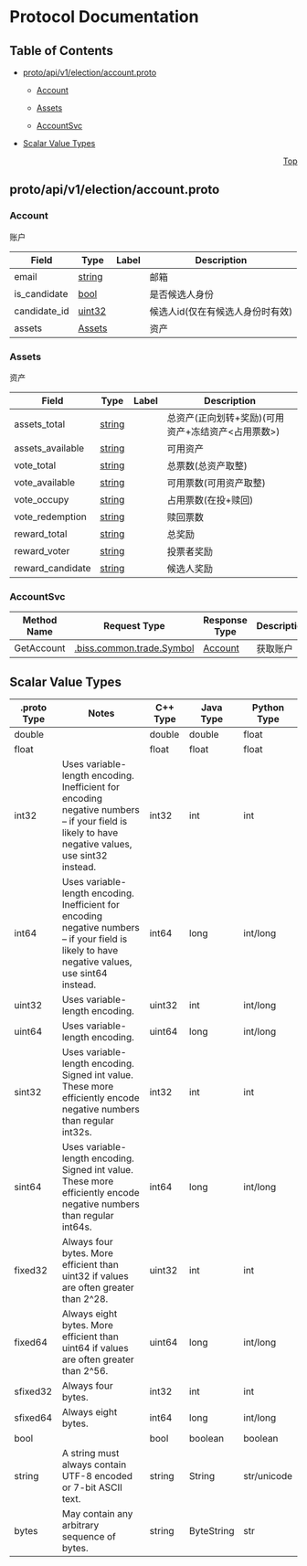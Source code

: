 # Protocol Documentation
<a name="top"></a>

## Table of Contents

- [proto/api/v1/election/account.proto](#proto/api/v1/election/account.proto)
    - [Account](#biss.api.v1.election.Account)
    - [Assets](#biss.api.v1.election.Assets)
  
  
  
    - [AccountSvc](#biss.api.v1.election.AccountSvc)
  

- [Scalar Value Types](#scalar-value-types)



<a name="proto/api/v1/election/account.proto"></a>
<p align="right"><a href="#top">Top</a></p>

## proto/api/v1/election/account.proto



<a name="biss.api.v1.election.Account"></a>

### Account
账户


| Field | Type | Label | Description |
| ----- | ---- | ----- | ----------- |
| email | [string](#string) |  | 邮箱 |
| is_candidate | [bool](#bool) |  | 是否候选人身份 |
| candidate_id | [uint32](#uint32) |  | 候选人id(仅在有候选人身份时有效) |
| assets | [Assets](#biss.api.v1.election.Assets) |  | 资产 |






<a name="biss.api.v1.election.Assets"></a>

### Assets
资产


| Field | Type | Label | Description |
| ----- | ---- | ----- | ----------- |
| assets_total | [string](#string) |  | 总资产(正向划转&#43;奖励)(可用资产&#43;冻结资产&lt;占用票数&gt;) |
| assets_available | [string](#string) |  | 可用资产 |
| vote_total | [string](#string) |  | 总票数(总资产取整) |
| vote_available | [string](#string) |  | 可用票数(可用资产取整) |
| vote_occupy | [string](#string) |  | 占用票数(在投&#43;赎回) |
| vote_redemption | [string](#string) |  | 赎回票数 |
| reward_total | [string](#string) |  | 总奖励 |
| reward_voter | [string](#string) |  | 投票者奖励 |
| reward_candidate | [string](#string) |  | 候选人奖励 |





 

 

 


<a name="biss.api.v1.election.AccountSvc"></a>

### AccountSvc


| Method Name | Request Type | Response Type | Description |
| ----------- | ------------ | ------------- | ------------|
| GetAccount | [.biss.common.trade.Symbol](#biss.common.trade.Symbol) | [Account](#biss.api.v1.election.Account) | 获取账户 |

 



## Scalar Value Types

| .proto Type | Notes | C++ Type | Java Type | Python Type |
| ----------- | ----- | -------- | --------- | ----------- |
| <a name="double" /> double |  | double | double | float |
| <a name="float" /> float |  | float | float | float |
| <a name="int32" /> int32 | Uses variable-length encoding. Inefficient for encoding negative numbers – if your field is likely to have negative values, use sint32 instead. | int32 | int | int |
| <a name="int64" /> int64 | Uses variable-length encoding. Inefficient for encoding negative numbers – if your field is likely to have negative values, use sint64 instead. | int64 | long | int/long |
| <a name="uint32" /> uint32 | Uses variable-length encoding. | uint32 | int | int/long |
| <a name="uint64" /> uint64 | Uses variable-length encoding. | uint64 | long | int/long |
| <a name="sint32" /> sint32 | Uses variable-length encoding. Signed int value. These more efficiently encode negative numbers than regular int32s. | int32 | int | int |
| <a name="sint64" /> sint64 | Uses variable-length encoding. Signed int value. These more efficiently encode negative numbers than regular int64s. | int64 | long | int/long |
| <a name="fixed32" /> fixed32 | Always four bytes. More efficient than uint32 if values are often greater than 2^28. | uint32 | int | int |
| <a name="fixed64" /> fixed64 | Always eight bytes. More efficient than uint64 if values are often greater than 2^56. | uint64 | long | int/long |
| <a name="sfixed32" /> sfixed32 | Always four bytes. | int32 | int | int |
| <a name="sfixed64" /> sfixed64 | Always eight bytes. | int64 | long | int/long |
| <a name="bool" /> bool |  | bool | boolean | boolean |
| <a name="string" /> string | A string must always contain UTF-8 encoded or 7-bit ASCII text. | string | String | str/unicode |
| <a name="bytes" /> bytes | May contain any arbitrary sequence of bytes. | string | ByteString | str |

